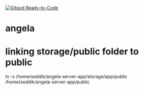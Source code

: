 [![Gitpod Ready-to-Code](https://img.shields.io/badge/Gitpod-Ready--to--Code-blue?logo=gitpod)](https://gitpod.io/#https://github.com/inteclix/lumen) 

# angela


# linking storage/public folder to public
ln -s /home/seddik/angela-server-app/storage/app/public /home/seddik/angela-server-app/public

